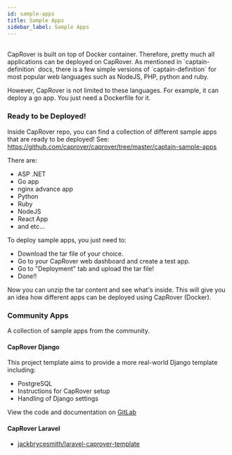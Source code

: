 ```yaml
---
id: sample-apps
title: Sample Apps
sidebar_label: Sample Apps
---
```


<br/>
CapRover is built on top of Docker container. Therefore, pretty much all applications can be deployed on CapRover. As mentioned in `captain-definition` docs, there is a few simple versions of `captain-definition` for most popular web languages such as NodeJS, PHP, python and ruby.

However, CapRover is not limited to these languages. For example, it can deploy a go app. You just need a Dockerfile for it. 


### Ready to be Deployed!

Inside CapRover repo, you can find a collection of different sample apps that are ready to be deployed! See:
https://github.com/caprover/caprover/tree/master/captain-sample-apps

There are:
- ASP .NET
- Go app
- nginx advance app
- Python
- Ruby
- NodeJS
- React App
- and etc...


To deploy sample apps, you just need to:
- Download the tar file of your choice.
- Go to your CapRover web dashboard and create a test app.
- Go to "Deployment" tab and upload the tar file!
- Done!!

Now you can unzip the tar content and see what's inside. This will give you an idea how different apps can be deployed using CapRover (Docker).


### Community Apps

A collection of sample apps from the community.

#### CapRover Django

This project template aims to provide a more real-world Django template including:
- PostgreSQL
- Instructions for CapRover setup
- Handling of Django settings

View the code and documentation on [GitLab](https://gitlab.com/kamneros/caprover-django)

#### CapRover Laravel

- [jackbrycesmith/laravel-caprover-template](https://github.com/jackbrycesmith/laravel-caprover-template)

